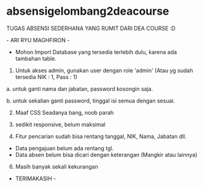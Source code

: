 # absensigelombang2deacourse
TUGAS ABSENSI SEDERHANA YANG RUMIT DARI DEA COURSE :D

﻿- ARI RYU MAGHFIRON -

- Mohon Import Database yang tersedia terlebih dulu, karena ada tambahan table. 


1. Untuk akses admin, gunakan user dengan role 'admin' (Atau yg sudah tersedia NIK : 1, Pass : 1)

a. untuk ganti nama dan jabatan, password kosongin saja.

b. untuk sekalian ganti password, tinggal isi semua dengan sesuai.


2. Maaf CSS Seadanya bang, noob parah 

3. sedikit responsive, belum maksimal 
5. Fitur pencarian sudah bisa rentang tanggal, NIK, Nama, Jabatan dll. 
- Data pengajuan belum ada rentang tgl.
- Data absen belum bisa dicari dengan keterangan (Mangkir atau lainnya)
6. Masih banyak sekali kekurangan 


- TERIMAKASIH -
